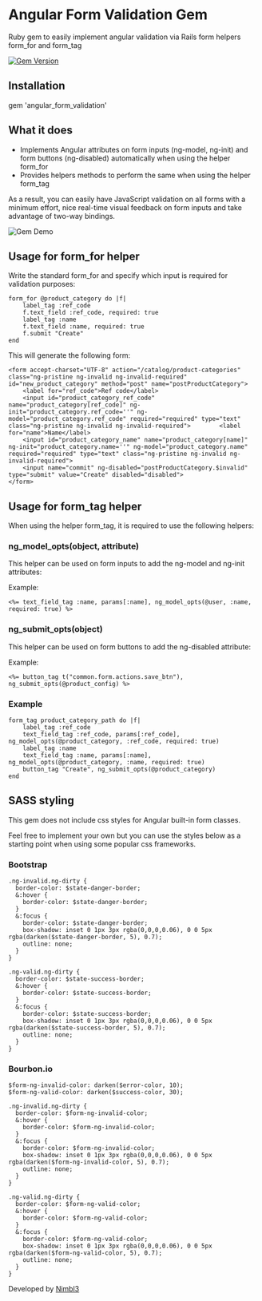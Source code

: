 
# Angular Form Validation Gem 

Ruby gem to easily implement angular validation via Rails form helpers form_for and form_tag
 
[![Gem Version](https://badge.fury.io/rb/angular_form_validation.png)](http://badge.fury.io/rb/angular_form_validation)

## Installation

gem 'angular_form_validation'

## What it does

- Implements Angular attributes on form inputs (ng-model, ng-init) and form buttons (ng-disabled) automatically when using the helper form_for
- Provides helpers methods to perform the same when using the helper form_tag

As a result, you can easily have JavaScript validation on all forms with a minimum effort, nice real-time visual feedback on form inputs and take advantage of two-way bindings.

![Gem Demo](http://d1iix9iwi7lpon.cloudfront.net/images/gif/angular-form-gem-demo.gif)

## Usage for form_for helper

Write the standard form_for and specify which input is required for validation purposes:

    form_for @product_category do |f|
        label_tag :ref_code
        f.text_field :ref_code, required: true
        label_tag :name
        f.text_field :name, required: true
        f.submit "Create"
    end
    
This will generate the following form:

    <form accept-charset="UTF-8" action="/catalog/product-categories" class="ng-pristine ng-invalid ng-invalid-required" id="new_product_category" method="post" name="postProductCategory">
        <label for="ref_code">Ref code</label>
        <input id="product_category_ref_code" name="product_category[ref_code]" ng-init="product_category.ref_code=''" ng-model="product_category.ref_code" required="required" type="text" class="ng-pristine ng-invalid ng-invalid-required">        <label for="name">Name</label>
        <input id="product_category_name" name="product_category[name]" ng-init="product_category.name=''" ng-model="product_category.name" required="required" type="text" class="ng-pristine ng-invalid ng-invalid-required">
        <input name="commit" ng-disabled="postProductCategory.$invalid" type="submit" value="Create" disabled="disabled">
    </form>

## Usage for form_tag helper

When using the helper form_tag, it is required to use the following helpers:

### ng_model_opts(object, attribute)

This helper can be used on form inputs to add the ng-model and ng-init attributes:

Example: 

    <%= text_field_tag :name, params[:name], ng_model_opts(@user, :name, required: true) %>
    
### ng_submit_opts(object)

This helper can be used on form buttons to add the ng-disabled attribute:

Example: 

    <%= button_tag t("common.form.actions.save_btn"), ng_submit_opts(@product_config) %>
    
### Example

    form_tag product_category_path do |f|
        label_tag :ref_code
        text_field_tag :ref_code, params[:ref_code], ng_model_opts(@product_category, :ref_code, required: true)
        label_tag :name
        text_field_tag :name, params[:name], ng_model_opts(@product_category, :name, required: true)
        button_tag "Create", ng_submit_opts(@product_category)
    end
    
## SASS styling

This gem does not include css styles for Angular built-in form classes. 

Feel free to implement your own but you can use the styles below as a starting point when using some popular css frameworks.

### Bootstrap

    .ng-invalid.ng-dirty {
      border-color: $state-danger-border;
      &:hover {
        border-color: $state-danger-border;
      }
      &:focus {
        border-color: $state-danger-border;
        box-shadow: inset 0 1px 3px rgba(0,0,0,0.06), 0 0 5px rgba(darken($state-danger-border, 5), 0.7);
        outline: none;
      }
    }
    
    .ng-valid.ng-dirty {
      border-color: $state-success-border;
      &:hover {
        border-color: $state-success-border;
      }
      &:focus {
        border-color: $state-success-border;
        box-shadow: inset 0 1px 3px rgba(0,0,0,0.06), 0 0 5px rgba(darken($state-success-border, 5), 0.7);
        outline: none;
      }
    }

### Bourbon.io

    $form-ng-invalid-color: darken($error-color, 10);
    $form-ng-valid-color: darken($success-color, 30);
    
    .ng-invalid.ng-dirty {
      border-color: $form-ng-invalid-color;
      &:hover {
        border-color: $form-ng-invalid-color;
      }
      &:focus {
        border-color: $form-ng-invalid-color;
        box-shadow: inset 0 1px 3px rgba(0,0,0,0.06), 0 0 5px rgba(darken($form-ng-invalid-color, 5), 0.7);
        outline: none;
      }
    }
    
    .ng-valid.ng-dirty {
      border-color: $form-ng-valid-color;
      &:hover {
        border-color: $form-ng-valid-color;
      }
      &:focus {
        border-color: $form-ng-valid-color;
        box-shadow: inset 0 1px 3px rgba(0,0,0,0.06), 0 0 5px rgba(darken($form-ng-valid-color, 5), 0.7);
        outline: none;
      }
    }

Developed by [Nimbl3](http://www.nimbl3.com)